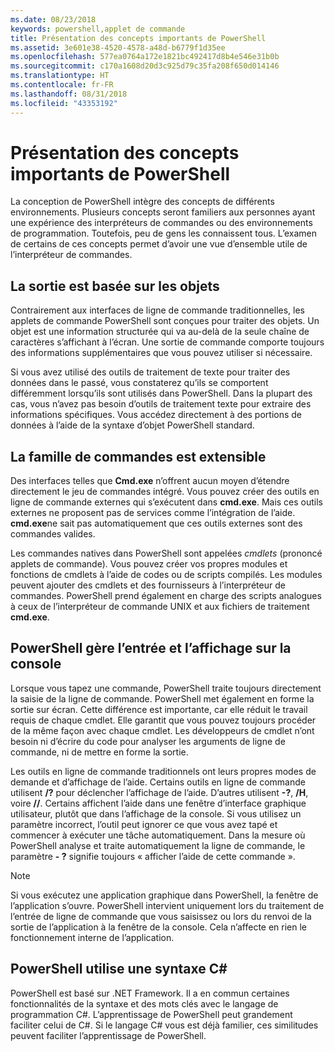 ```yaml
---
ms.date: 08/23/2018
keywords: powershell,applet de commande
title: Présentation des concepts importants de PowerShell
ms.assetid: 3e601e38-4520-4578-a48d-b6779f1d35ee
ms.openlocfilehash: 577ea0764a172e1821bc492417d8b4e546e31b0b
ms.sourcegitcommit: c170a1608d20d3c925d79c35fa208f650d014146
ms.translationtype: HT
ms.contentlocale: fr-FR
ms.lasthandoff: 08/31/2018
ms.locfileid: "43353192"
---
```

# <a name="understanding-important-powershell-concepts"></a>Présentation des concepts importants de PowerShell

La conception de PowerShell intègre des concepts de différents environnements. Plusieurs concepts seront familiers aux personnes ayant une expérience des interpréteurs de commandes ou des environnements de programmation. Toutefois, peu de gens les connaissent tous. L’examen de certains de ces concepts permet d’avoir une vue d’ensemble utile de l’interpréteur de commandes.

## <a name="output-is-object-based"></a>La sortie est basée sur les objets

Contrairement aux interfaces de ligne de commande traditionnelles, les applets de commande PowerShell sont conçues pour traiter des objets.
Un objet est une information structurée qui va au-delà de la seule chaîne de caractères s’affichant à l’écran. Une sortie de commande comporte toujours des informations supplémentaires que vous pouvez utiliser si nécessaire.

Si vous avez utilisé des outils de traitement de texte pour traiter des données dans le passé, vous constaterez qu’ils se comportent différemment lorsqu’ils sont utilisés dans PowerShell. Dans la plupart des cas, vous n’avez pas besoin d’outils de traitement texte pour extraire des informations spécifiques. Vous accédez directement à des portions de données à l’aide de la syntaxe d’objet PowerShell standard.

## <a name="the-command-family-is-extensible"></a>La famille de commandes est extensible

Des interfaces telles que **Cmd.exe** n’offrent aucun moyen d’étendre directement le jeu de commandes intégré. Vous pouvez créer des outils en ligne de commande externes qui s’exécutent dans **cmd.exe**. Mais ces outils externes ne proposent pas de services comme l’intégration de l’aide. **cmd.exe**ne sait pas automatiquement que ces outils externes sont des commandes valides.

Les commandes natives dans PowerShell sont appelées *cmdlets* (prononcé applets de commande). Vous pouvez créer vos propres modules et fonctions de cmdlets à l’aide de codes ou de scripts compilés. Les modules peuvent ajouter des cmdlets et des fournisseurs à l’interpréteur de commandes. PowerShell prend également en charge des scripts analogues à ceux de l’interpréteur de commande UNIX et aux fichiers de traitement **cmd.exe**.

## <a name="powershell-handles-console-input-and-display"></a>PowerShell gère l’entrée et l’affichage sur la console

Lorsque vous tapez une commande, PowerShell traite toujours directement la saisie de la ligne de commande. PowerShell met également en forme la sortie sur écran. Cette différence est importante, car elle réduit le travail requis de chaque cmdlet. Elle garantit que vous pouvez toujours procéder de la même façon avec chaque cmdlet. Les développeurs de cmdlet n’ont besoin ni d’écrire du code pour analyser les arguments de ligne de commande, ni de mettre en forme la sortie.

Les outils en ligne de commande traditionnels ont leurs propres modes de demande et d’affichage de l’aide. Certains outils en ligne de commande utilisent **/?** pour déclencher l’affichage de l’aide. D’autres utilisent **-?**, **/H**, voire **//**. Certains affichent l’aide dans une fenêtre d’interface graphique utilisateur, plutôt que dans l’affichage de la console. Si vous utilisez un paramètre incorrect, l’outil peut ignorer ce que vous avez tapé et commencer à exécuter une tâche automatiquement.
Dans la mesure où PowerShell analyse et traite automatiquement la ligne de commande, le paramètre **- ?** signifie toujours « afficher l’aide de cette commande ».

> [!NOTE]
> Si vous exécutez une application graphique dans PowerShell, la fenêtre de l’application s’ouvre.
> PowerShell intervient uniquement lors du traitement de l’entrée de ligne de commande que vous saisissez ou lors du renvoi de la sortie de l’application à la fenêtre de la console. Cela n’affecte en rien le fonctionnement interne de l’application.

## <a name="powershell-uses-some-c-syntax"></a>PowerShell utilise une syntaxe C#

PowerShell est basé sur .NET Framework. Il a en commun certaines fonctionnalités de la syntaxe et des mots clés avec le langage de programmation C#. L’apprentissage de PowerShell peut grandement faciliter celui de C#. Si le langage C# vous est déjà familier, ces similitudes peuvent faciliter l’apprentissage de PowerShell.